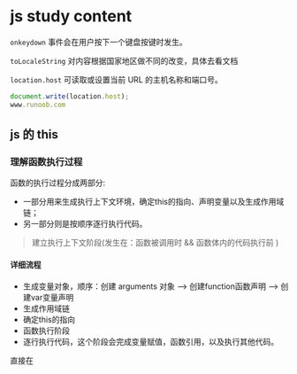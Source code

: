 # js study content

``onkeydown`` 事件会在用户按下一个键盘按键时发生。

``toLocaleString`` 对内容根据国家地区做不同的改变，具体去看文档

``location.host`` 可读取或设置当前 URL 的主机名称和端口号。

```javascript
document.write(location.host);
www.runoob.com
```

## js 的 this

### 理解函数执行过程

函数的执行过程分成两部分:

- 一部分用来生成执行上下文环境，确定this的指向、声明变量以及生成作用域链；
- 另一部分则是按顺序逐行执行代码。

> 建立执行上下文阶段(发生在：函数被调用时 && 函数体内的代码执行前 )

#### 详细流程

- 生成变量对象，顺序：创建 arguments 对象 --> 创建function函数声明 --> 创建var变量声明
- 生成作用域链
- 确定this的指向
- 函数执行阶段
- 逐行执行代码，这个阶段会完成变量赋值，函数引用，以及执行其他代码。



直接在<script>中定义的 var变量可以用window对象访问到而let不可以，两个都是在窗口关闭的时候才会被销毁

"闭包"(closure):

- 能够读取其他函数内部变量的函数。
- 函数内的变量的值始终保持在内存中。

JavaScript 中万物皆对象，对象又分为普通对象和函数对象，Object 、Function 是 JS 自带的函数对象

```javascript
// Object 、Function  的typeof都是function
console.log(typeof Object); //function 
console.log(typeof Function); //function  
```

js中实例都有一个constructor(构造函数)属性指向构造它的a函数

```javascript
var o1 = {}; 
var o2 =new Object();
var o3 = new f1();

function f1(){}; 
var f2 = function(){};
var f3 = new Function('str','console.log(str)');

console.log(typeof Object); //function 
console.log(typeof Function); //function  

console.log(typeof f1); //function 
console.log(typeof f2); //function 
console.log(typeof f3); //function   

console.log(typeof o1); //object 
console.log(typeof o2); //object 
console.log(typeof o3); //object
```

原型对象

- js中每定义一个对象都会自动包含一些预定义的属性
- 每个``函数对象``都有一个``prototype``属性指向函数的原型对象
- 每个对象都有``__proto__``属性，但只有函数对象才有 ``prototype``属性
- 默认情况下，所有的原型对象都会自动获得一个constructor(构造函数)属性,这个属性指向prototype属性所在的函数
- ``typeof null == object``是个历史遗留bug

**原型对象主要是用于继承**

```javascript
/**
 * 除Function.prototype是函数对象外,原型对象都是一个普通对象
 */
function Person(){};
console.log(Person.prototype)                     //Person{}
console.log(typeof Person.prototype)              //Object
console.log(typeof Function.prototype)            // Function，这个特殊
console.log(typeof Object.prototype)              // Object
console.log(typeof Function.prototype.prototype)  //undefined
```

## 原型链

```javascript
Person.prototype.constructor == Person;
instance.__proto__ == Person.prototype;
instance.constructor == Person;

Function.prototype.__proto__ === Object.prototype
Object.prototype.__proto__ = null
```

> prototype 是保存着它们所有实例方法的真正所在。换句话所说，诸如 toString()和valuseOf() 等方法实际上都保存在  prototype 名下，只不过是通过各自对象的实例访问罢了。

#### conclusion

- 所有函数对象的``__proto__``都指向``Function.prototype``，它是一个空函数(Empty function)
- 所有对象的``__proto__``都指向其构造器的``prototype``

## js array 
一维数组赋值正常
```javascript
let ss = new Array(7)
ss[0] = 0;
ss[2] = 2;
```
二维数组通过直接赋值，除[1][1], [1][0]两个下标赋值正常外，如果对其他下标赋值，那么除了[1][1], [1][0] 两个值不变，其他的列都会变成对赋值的值
```javascript
pp[0][1] = 8
console.log('i + j')
console.log(pp) // 除去下标魏1的行值不变，其他所有行的下标为1的列都变成了8
```
